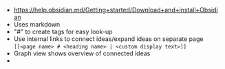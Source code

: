 - https://help.obsidian.md/Getting+started/Download+and+install+Obsidian
- Uses markdown
- "#" to create tags for easy look-up
- Use internal links to connect ideas/expand ideas on separate page `[[<page name> # <heading name> | <custom display text>]]`
- Graph view shows overview of connected ideas
- 